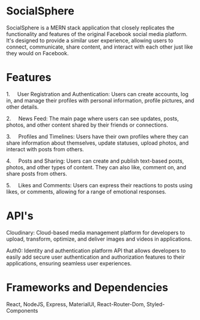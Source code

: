 # SocialSphere
SocialSphere is a MERN stack application that closely replicates the functionality and features of the original Facebook social media platform. It's designed to provide a similar user experience, allowing users to connect, communicate, share content, and interact with each other just like they would on Facebook.


# Features
1.     User Registration and Authentication: Users can create accounts, log in, and manage their profiles with personal information, profile pictures, and other details.

2.     News Feed: The main page where users can see updates, posts, photos, and other content shared by their friends or connections. 

3.     Profiles and Timelines: Users have their own profiles where they can share information about themselves, update statuses, upload photos, and interact with posts from others.

4.     Posts and Sharing: Users can create and publish text-based posts, photos, and other types of content. They can also like, comment on, and share posts from others.

5.     Likes and Comments: Users can express their reactions to posts using likes, or comments, allowing for a range of emotional responses.


# API's
Cloudinary: Cloud-based media management platform for developers to upload, transform, optimize, and deliver images and videos in applications.

Auth0: Identity and authentication platform API that allows developers to easily add secure user authentication and authorization features to their applications, ensuring seamless user experiences.

# Frameworks and Dependencies
React,
NodeJS,
Express,
MaterialUI,
React-Router-Dom,
Styled-Components
